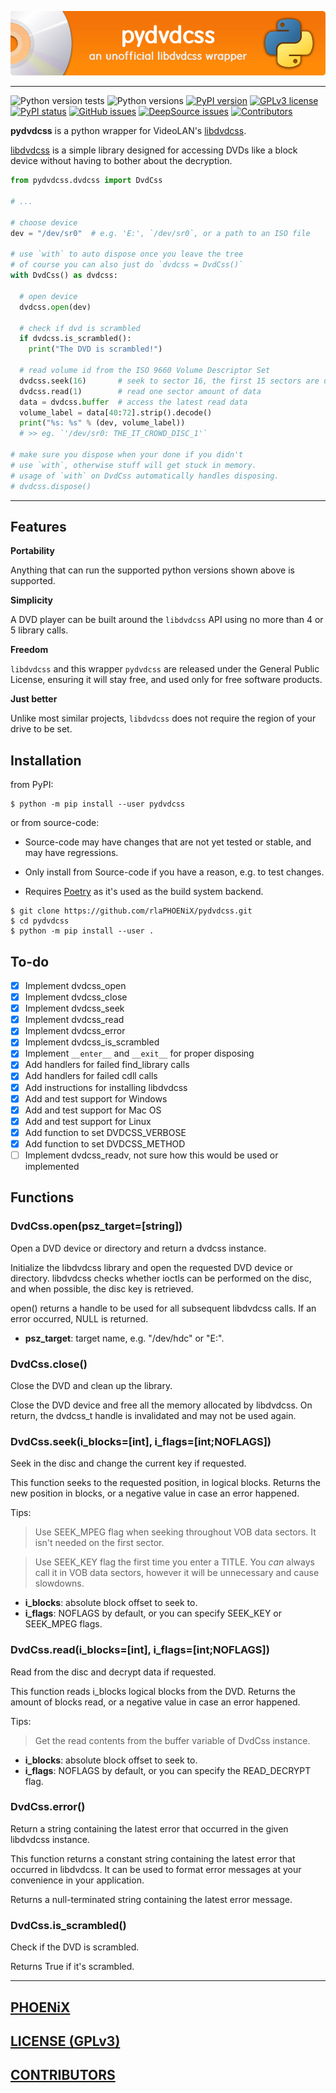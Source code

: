![Banner](banner.png?raw=true)

* * *

![Python version tests](https://github.com/rlaPHOENiX/pydvdcss/workflows/Build/badge.svg?branch=master)
![Python versions](https://img.shields.io/pypi/pyversions/pydvdcss)
[![PyPI version](https://img.shields.io/pypi/v/pydvdcss)](https://pypi.python.org/pypi/pydvdcss)
[![GPLv3 license](https://img.shields.io/badge/license-GPLv3-blue)](https://github.com/rlaPHOENiX/pydvdcss/blob/master/LICENSE)
[![PyPI status](https://img.shields.io/pypi/status/pydvdcss)](https://pypi.python.org/pypi/pydvdcss)
[![GitHub issues](https://img.shields.io/github/issues/rlaPHOENiX/pydvdcss)](https://github.com/rlaPHOENiX/pydvdcss/issues)
[![DeepSource issues](https://deepsource.io/gh/rlaPHOENiX/pydvdcss.svg/?label=active+issues)](https://deepsource.io/gh/rlaPHOENiX/pydvdcss/?ref=repository-badge)
[![Contributors](https://img.shields.io/github/contributors/rlaPHOENiX/pydvdcss)](https://github.com/rlaPHOENiX/pydvdcss/graphs/contributors)

**pydvdcss** is a python wrapper for VideoLAN's [libdvdcss].

[libdvdcss] is a simple library designed for accessing DVDs like a block device without having to bother about the
decryption.

  [libdvdcss]: <https://www.videolan.org/developers/libdvdcss.html>

```py
from pydvdcss.dvdcss import DvdCss

# ...

# choose device
dev = "/dev/sr0"  # e.g. 'E:', `/dev/sr0`, or a path to an ISO file

# use `with` to auto dispose once you leave the tree
# of course you can also just do `dvdcss = DvdCss()`
with DvdCss() as dvdcss:

  # open device
  dvdcss.open(dev)

  # check if dvd is scrambled
  if dvdcss.is_scrambled():
    print("The DVD is scrambled!")

  # read volume id from the ISO 9660 Volume Descriptor Set
  dvdcss.seek(16)       # seek to sector 16, the first 15 sectors are unused by ISO 9660
  dvdcss.read(1)        # read one sector amount of data
  data = dvdcss.buffer  # access the latest read data
  volume_label = data[40:72].strip().decode()
  print("%s: %s" % (dev, volume_label))
  # >> eg. `'/dev/sr0: THE_IT_CROWD_DISC_1'`

# make sure you dispose when your done if you didn't
# use `with`, otherwise stuff will get stuck in memory.
# usage of `with` on DvdCss automatically handles disposing.
# dvdcss.dispose()
```

---

## Features

**Portability**

Anything that can run the supported python versions shown above is supported.

**Simplicity**

A DVD player can be built around the `libdvdcss` API using no more than 4 or 5 library calls.

**Freedom**

`libdvdcss` and this wrapper `pydvdcss` are released under the General Public License, ensuring it will stay free, and used only for free software products.

**Just better**

Unlike most similar projects, `libdvdcss` does not require the region of your drive to be set.

## Installation

from PyPI:

```shell
$ python -m pip install --user pydvdcss
```

or from source-code:

- Source-code may have changes that are not yet tested or stable, and may have regressions.
- Only install from Source-code if you have a reason, e.g. to test changes.
- Requires [Poetry] as it's used as the build system backend.

  [Poetry]: <https://python-poetry.org/docs/#installation>

```shell
$ git clone https://github.com/rlaPHOENiX/pydvdcss.git
$ cd pydvdcss
$ python -m pip install --user .
```

## To-do

- [x] Implement dvdcss_open
- [x] Implement dvdcss_close
- [x] Implement dvdcss_seek
- [x] Implement dvdcss_read
- [x] Implement dvdcss_error
- [x] Implement dvdcss_is_scrambled
- [x] Implement `__enter__` and `__exit__` for proper disposing
- [x] Add handlers for failed find_library calls
- [X] Add handlers for failed cdll calls
- [x] Add instructions for installing libdvdcss
- [x] Add and test support for Windows
- [x] Add and test support for Mac OS
- [x] Add and test support for Linux
- [x] Add function to set DVDCSS_VERBOSE
- [x] Add function to set DVDCSS_METHOD
- [ ] Implement dvdcss_readv, not sure how this would be used or implemented

## Functions

### DvdCss.open(psz_target=[string])

Open a DVD device or directory and return a dvdcss instance.

Initialize the libdvdcss library and open the requested DVD device or directory.
libdvdcss checks whether ioctls can be performed on the disc, and when possible,
the disc key is retrieved.

open() returns a handle to be used for all subsequent libdvdcss calls. If an
error occurred, NULL is returned.

- **psz_target**: target name, e.g. "/dev/hdc" or "E:".

### DvdCss.close()

Close the DVD and clean up the library.

Close the DVD device and free all the memory allocated by libdvdcss.
On return, the dvdcss_t handle is invalidated and may not be used again.

### DvdCss.seek(i_blocks=[int], i_flags=[int;NOFLAGS])

Seek in the disc and change the current key if requested.

This function seeks to the requested position, in logical blocks.
Returns the new position in blocks, or a negative value in case an error
happened.

Tips:

> Use SEEK_MPEG flag when seeking throughout VOB data sectors. It isn't needed
> on the first sector.

> Use SEEK_KEY flag the first time you enter a TITLE. You _can_ always call it
> in VOB data sectors, however it will be unnecessary and cause slowdowns.

- **i_blocks**: absolute block offset to seek to.
- **i_flags**: NOFLAGS by default, or you can specify SEEK_KEY or SEEK_MPEG flags.

### DvdCss.read(i_blocks=[int], i_flags=[int;NOFLAGS])

Read from the disc and decrypt data if requested.

This function reads i_blocks logical blocks from the DVD.
Returns the amount of blocks read, or a negative value in case an error happened.

Tips:

> Get the read contents from the buffer variable of DvdCss instance.

- **i_blocks**: absolute block offset to seek to.
- **i_flags**: NOFLAGS by default, or you can specify the READ_DECRYPT flag.

### DvdCss.error()

Return a string containing the latest error that occurred in the given libdvdcss
instance.

This function returns a constant string containing the latest error that occurred
in libdvdcss. It can be used to format error messages at your convenience in your
application.

Returns a null-terminated string containing the latest error message.

### DvdCss.is_scrambled()

Check if the DVD is scrambled.

Returns True if it's scrambled.

---

## [PHOENiX](https://github.com/rlaPHOENiX)

## [LICENSE (GPLv3)](https://github.com/rlaPHOENiX/pydvdcss/blob/master/LICENSE)

## [CONTRIBUTORS](https://github.com/rlaPHOENiX/pydvdcss/graphs/contributors)

